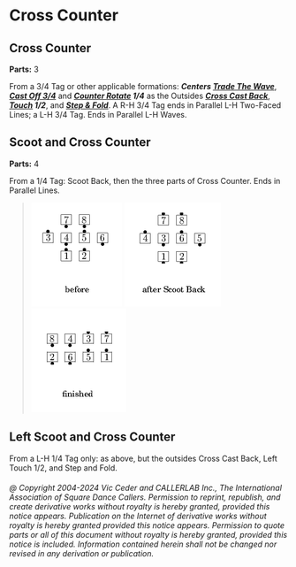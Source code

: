 
# Cross Counter

## Cross Counter

**Parts:** 3  

From a 3/4 Tag or other applicable formations:
***Centers [Trade The Wave](../plus/trade_the_wave.md)***,
***[Cast Off 3/4](../ms/cast_off_three_quarters.md)*** and
***[Counter Rotate](../c1/counter_rotate.md) 1/4***
as the Outsides ***[Cross Cast Back](../c1/cast_back.md)***,
***[Touch](../b2/touch_a_quarter.md) 1/2***, and
***[Step & Fold](../c1/step_and_fold.md)***.
A R-H 3/4 Tag ends in Parallel L-H Two-Faced Lines;
a L-H 3/4 Tag. Ends in Parallel L-H Waves.

## Scoot and Cross Counter

**Parts:** 4

From a 1/4 Tag: Scoot Back, then the three parts of Cross Counter.
Ends in Parallel Lines.

> 
> ![alt](cross_counter-1.png)
> ![alt](cross_counter-2.png)
> ![alt](cross_counter-3.png)
> 

## Left Scoot and Cross Counter

From a L-H 1/4 Tag only: as above, but the outsides Cross Cast Back,
Left Touch 1/2, and Step and Fold.

###### @ Copyright 2004-2024 Vic Ceder and CALLERLAB Inc., The International Association of Square Dance Callers. Permission to reprint, republish, and create derivative works without royalty is hereby granted, provided this notice appears. Publication on the Internet of derivative works without royalty is hereby granted provided this notice appears. Permission to quote parts or all of this document without royalty is hereby granted, provided this notice is included. Information contained herein shall not be changed nor revised in any derivation or publication.

<!-- Parts
CrossCounter1
CrossCounter2
CrossCounter3
CrossCounter1
CrossCounter2
CrossCounter3
-->